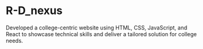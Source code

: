 # R-D_nexus
Developed a college-centric website using HTML, CSS, JavaScript, and React to showcase technical skills and deliver a tailored solution for college needs.
